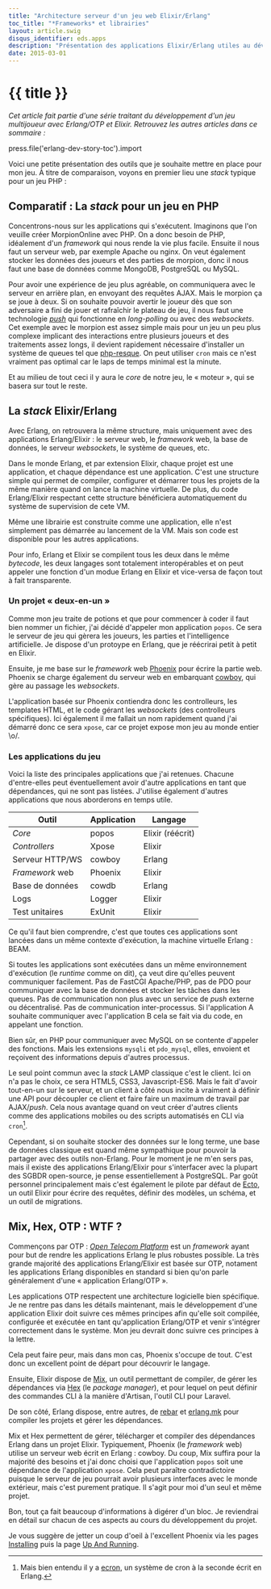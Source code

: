 ```yaml
---
title: "Architecture serveur d'un jeu web Elixir/Erlang"
toc_title: "*Frameworks* et librairies"
layout: article.swig
disqus_identifier: eds.apps
description: "Présentation des applications Elixir/Erlang utiles au développement d'un jeu web"
date: 2015-03-01
---
```


# {{ title }}

*Cet article fait partie d'une série traitant du développement d'un jeu multijoueur avec Erlang/OTP et Elixir. Retrouvez les autres articles dans ce sommaire :*

press.file('erlang-dev-story-toc').import

Voici une petite présentation des outils que je souhaite mettre en place pour mon jeu. À titre de comparaison, voyons en premier lieu une *stack* typique pour un jeu PHP :

## Comparatif : La *stack* pour un jeu en PHP

Concentrons-nous sur les applications qui s'exécutent. Imaginons que l'on veuille créer MorpionOnline avec PHP. On a donc besoin de PHP, idéalement d'un *framework* qui nous rende la vie plus facile. Ensuite il nous faut un serveur web, par exemple Apache ou nginx. On veut également stocker les données des joueurs et des parties de morpion, donc il nous faut une base de données comme MongoDB, PostgreSQL ou MySQL.

Pour avoir une expérience de jeu plus agréable, on communiquera avec le serveur en arrière plan, en envoyant des requêtes AJAX. Mais le morpion ça se joue à deux. Si on souhaite pouvoir avertir le joueur dès que son adversaire a fini de jouer et rafraîchir le plateau de jeu, il nous faut une technologie *[push](http://fr.wikipedia.org/wiki/Server_push)* qui fonctionne en *long-polling* ou avec des *websockets*. Cet exemple avec le morpion est assez simple mais pour un jeu un peu plus complexe implicant des interactions entre plusieurs joueurs et des traitements assez longs, il devient rapidement nécessaire d'installer un système de queues tel que [php-resque](https://github.com/chrisboulton/php-resque). On peut utiliser `cron` mais ce n'est vraiment pas optimal car le laps de temps minimal est la minute.

Et au milieu de tout ceci il y aura le *core* de notre jeu, le « moteur », qui se basera sur tout le reste.

## La *stack* Elixir/Erlang

Avec Erlang, on retrouvera la même structure, mais uniquement avec des applications Erlang/Elixir : le serveur web, le *framework* web, la base de données, le serveur *websockets*, le système de queues, etc.

Dans le monde Erlang, et par extension Elixir, chaque projet est une application, et chaque dépendance est une application. C'est une structure simple qui permet de compiler, configurer et démarrer tous les projets de la même manière quand on lance la machine virtuelle. De plus, du code Erlang/Elixir respectant cette structure bénéficiera automatiquement du système de supervision de cete VM.

Même une librairie est construite comme une application, elle n'est simplement pas démarrée au lancement de la VM. Mais son code est disponible pour les autres applications.

Pour info, Erlang et Elixir se compilent tous les deux dans le même *bytecode*, les deux langages sont totalement interopérables et on peut appeler une fonction d'un modue Erlang en Elixir et vice-versa de façon tout à fait transparente.

### Un projet « deux-en-un »

Comme mon jeu traite de potions et que pour commencer à coder il faut bien nommer un fichier, j'ai décidé d'appeler mon application `popos`. Ce sera le serveur de jeu qui gèrera les joueurs, les parties et l'intelligence artificielle. Je dispose d'un protoype en Erlang, que je réécrirai petit à petit en Elixir.

Ensuite, je me base sur le *framework* web [Phoenix](http://www.phoenixframework.org/) pour écrire la partie web. Phoenix se charge également du serveur web en embarquant [cowboy](https://github.com/ninenines/cowboy), qui gère au passage les *websockets*.

L'application basée sur Phoenix contiendra donc les controlleurs, les templates HTML, et le code gérant les *websockets* (des controlleurs spécifiques). Ici également il me fallait un nom rapidement quand j'ai démarré donc ce sera `xpose`, car ce projet expose mon jeu au monde entier \o/.

### Les applications du jeu

Voici la liste des principales applications que j'ai retenues. Chacune d'entre-elles peut éventuellement avoir d'autre applications en tant que dépendances, qui ne sont pas listées. J'utilise également d'autres applications que nous aborderons en temps utile.

| Outil             | Application       | Langage          |
| ----------------- | ----------------- | ---------------- |
| *Core*            | popos             | Elixir (réécrit) |
| *Controllers*     | Xpose             | Elixir           |
| Serveur HTTP/WS   | cowboy            | Erlang           |
| *Framework* web   | Phoenix           | Elixir           |
| Base de données   | cowdb             | Erlang           |
| Logs              | Logger            | Elixir           |
| Test unitaires    | ExUnit            | Elixir           |

Ce qu'il faut bien comprendre, c'est que toutes ces applications sont lancées dans un même contexte d'exécution, la machine virtuelle Erlang : BEAM.

Si toutes les applications sont exécutées dans un même environnement d'exécution (le *runtime* comme on dit), ça veut dire qu'elles peuvent communiquer facilement. Pas de FastCGI Apache/PHP, pas de PDO pour communiquer avec la base de données et stocker les tâches dans les queues. Pas de communication non plus avec un service de *push* externe ou décentralisé. Pas de communication inter-processus. Si l'application A souhaite communiquer avec l'application B cela se fait via du code, en appelant une fonction.

Bien sûr, en PHP pour communiquer avec MySQL on se contente d'appeler des fonctions. Mais les extensions `mysqli` et `pdo_mysql`, elles, envoient et reçoivent des informations depuis d'autres processus.

Le seul point commun avec la *stack* LAMP classique c'est le client. Ici on n'a pas le choix, ce sera HTML5, CSS3, Javascript-ES6. Mais le fait d'avoir tout-en-un sur le serveur, et un client à côté nous incite à vraiment à définir une API pour découpler ce client et faire faire un maximum de travail par AJAX/*push*. Cela nous avantage quand on veut créer d'autres clients comme des applications mobiles ou des scripts automatisés en CLI via `cron`[^ecron].

[^ecron]: Mais bien entendu il y a [ecron](https://github.com/fra/ecron), un système de cron à la seconde écrit en Erlang.

Cependant, si on souhaite stocker des données sur le long terme, une base de données classique est quand même sympathique pour pouvoir la partager avec des outils non-Erlang. Pour le moment je ne m'en sers pas, mais il existe des applications Erlang/Elixir pour s'interfacer avec la plupart des SGBDR open-source, je pense essentiellement à PostgreSQL. Par goût personnel principalement mais c'est également le pilote par défaut de [Ecto](https://github.com/elixir-lang/ecto), un outil Elixir pour écrire des requêtes, définir des modèles, un schéma, et un outil de migrations.

## Mix, Hex, OTP : WTF ?

Commençons par OTP : *[Open Telecom Platform](https://en.wikipedia.org/wiki/Open_Telecom_Platform)* est un *framework* ayant pour but de rendre les applications Erlang le plus robustes possible. La très grande majorité des applications Erlang/Elixir est basée sur OTP, notament les applications Erlang disponibles en standard si bien qu'on parle généralement d'une « application Erlang/OTP ».

Les applications OTP respectent une architecture logicielle bien spécifique. Je ne rentre pas dans les détails maintenant, mais le développement d'une application Elixir doit suivre ces mêmes principes afin qu'elle soit compilée, configurée et exécutée en tant qu'application Erlang/OTP et venir s'intégrer correctement dans le système. Mon jeu devrait donc suivre ces principes à la lettre.

Cela peut faire peur, mais dans mon cas, Phoenix s'occupe de tout. C'est donc un excellent point de départ pour découvrir le langage.

Ensuite, Elixir dispose de [Mix](http://elixir-lang.org/getting-started/mix-otp/introduction-to-mix.html), un outil permettant de compiler, de gérer les dépendances via [Hex](https://hex.pm/) (le *package manager*), et pour lequel on peut définir des commandes CLI à la manière d'Artisan, l'outil CLI pour Laravel.

De son côté, Erlang dispose, entre autres, de [rebar](https://github.com/basho/rebar) et [erlang.mk](https://github.com/ninenines/erlang.mk) pour compiler les projets et gérer les dépendances.

Mix et Hex permettent de gérer, télécharger et compiler des dépendances Erlang dans un projet Elixir. Typiquement, Phoenix (le *framework* web) utilise un serveur web écrit en Erlang : cowboy. Du coup, Mix suffira pour la majorité des besoins et j'ai donc choisi que l'application `popos` soit une dépendance de l'application `xpose`. Cela peut paraître contradictoire puisque le serveur de jeu pourrait avoir plusieurs interfaces avec le monde extérieur, mais c'est purement pratique. Il s'agit pour moi d'un seul et même projet.

Bon, tout ça fait beaucoup d'informations à digérer d'un bloc. Je reviendrai en détail sur chacun de ces aspects au cours du développement du projet.

Je vous suggère de jetter un coup d'oeil à l'excellent Phoenix via les pages [Installing](http://www.phoenixframework.org/docs/installation) puis la page [Up And Running](http://www.phoenixframework.org/docs/up-and-running).

